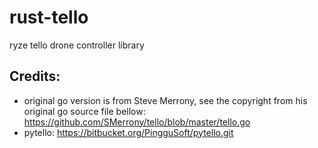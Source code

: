 # rust-tello
ryze tello drone controller library

## Credits: 
  * original go version is from Steve Merrony, see the copyright from his original  go source file bellow: https://github.com/SMerrony/tello/blob/master/tello.go
  * pytello: https://bitbucket.org/PingguSoft/pytello.git
